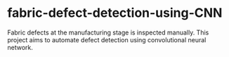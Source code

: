 # fabric-defect-detection-using-CNN
Fabric defects at the manufacturing stage is inspected manually. This project aims to automate defect detection using convolutional neural network.

